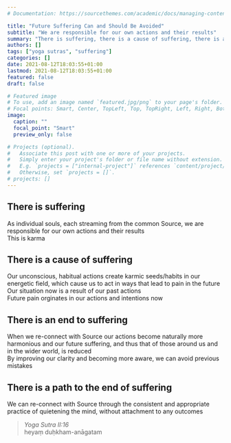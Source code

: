```yaml
---
# Documentation: https://sourcethemes.com/academic/docs/managing-content/

title: "Future Suffering Can and Should Be Avoided"
subtitle: "We are responsible for our own actions and their results"
summary: "There is suffering, there is a cause of suffering, there is an end to suffering, there is a path to the end of suffering"
authors: []
tags: ["yoga sutras", "suffering"]
categories: []
date: 2021-08-12T18:03:55+01:00
lastmod: 2021-08-12T18:03:55+01:00
featured: false
draft: false

# Featured image
# To use, add an image named `featured.jpg/png` to your page's folder.
# Focal points: Smart, Center, TopLeft, Top, TopRight, Left, Right, BottomLeft, Bottom, BottomRight.
image:
  caption: ""
  focal_point: "Smart"
  preview_only: false

# Projects (optional).
#   Associate this post with one or more of your projects.
#   Simply enter your project's folder or file name without extension.
#   E.g. `projects = ["internal-project"]` references `content/project/deep-learning/index.md`.
#   Otherwise, set `projects = []`.
# projects: []
---
```

## There is suffering
As individual souls, each streaming from the common Source,
we are responsible for our own actions and their results\
This is karma

## There is a cause of suffering
Our unconscious, habitual actions create karmic seeds/habits
 in our energetic field, which cause us to act in ways that lead
 to pain in the future\
Our situation now is a result of our past actions\
Future pain orginates in our actions and intentions now

## There is an end to suffering
When we re-connect with Source our actions become
naturally more harmonious and our future suffering, and
 thus that of those around us and in the wider world,
is reduced\
By improving our clarity and becoming more aware, we
 can avoid previous mistakes

## There is a path to the end of suffering
We can re-connect with Source through the consistent and
appropriate practice of quietening the mind, without
attachment to any outcomes


> *Yoga Sutra II:16* \
> heyaṃ duḥkham-anāgatam
